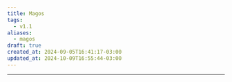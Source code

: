 ```yaml
---
title: Magos
tags:
  - v1.1
aliases:
  - magos
draft: true
created_at: 2024-09-05T16:41:17-03:00
updated_at: 2024-10-09T16:55:44-03:00
---
```



---

